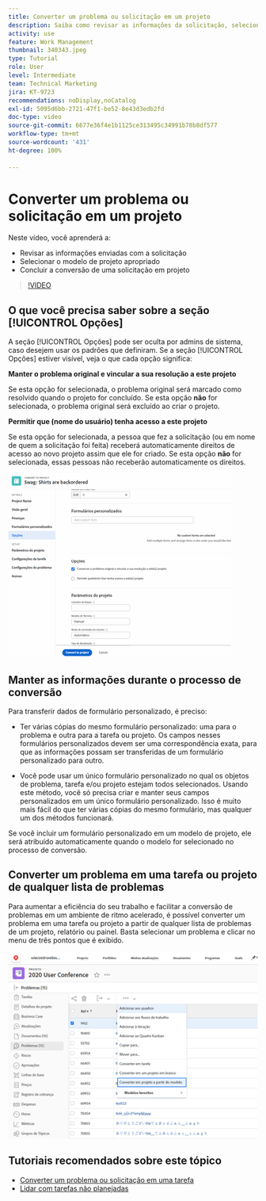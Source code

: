 ```yaml
---
title: Converter um problema ou solicitação em um projeto
description: Saiba como revisar as informações da solicitação, selecionar o modelo de projeto correto e converter a solicitação em um projeto.
activity: use
feature: Work Management
thumbnail: 340343.jpeg
type: Tutorial
role: User
level: Intermediate
team: Technical Marketing
jira: KT-9723
recommendations: noDisplay,noCatalog
exl-id: 5095d6bb-2721-47f1-be52-8e43d3edb2fd
doc-type: video
source-git-commit: 6677e36f4e1b1125ce313495c34991b78b8df577
workflow-type: tm+mt
source-wordcount: '431'
ht-degree: 100%

---
```


# Converter um problema ou solicitação em um projeto

Neste vídeo, você aprenderá a:

* Revisar as informações enviadas com a solicitação
* Selecionar o modelo de projeto apropriado
* Concluir a conversão de uma solicitação em projeto

>[!VIDEO](https://video.tv.adobe.com/v/340343/?quality=12&learn=on)

## O que você precisa saber sobre a seção [!UICONTROL Opções]

A seção [!UICONTROL Opções] pode ser oculta por admins de sistema, caso desejem usar os padrões que definiram. Se a seção [!UICONTROL Opções] estiver visível, veja o que cada opção significa:

**Manter o problema original e vincular a sua resolução a este projeto**

Se esta opção for selecionada, o problema original será marcado como resolvido quando o projeto for concluído. Se esta opção **não** for selecionada, o problema original será excluído ao criar o projeto.

**Permitir que (nome do usuário) tenha acesso a este projeto**

Se esta opção for selecionada, a pessoa que fez a solicitação (ou em nome de quem a solicitação foi feita) receberá automaticamente direitos de acesso ao novo projeto assim que ele for criado. Se esta opção **não** for selecionada, essas pessoas não receberão automaticamente os direitos.

![Uma imagem de uma tela de projeto mostrando as opções de conversão](assets/conversion-options.png)


## Manter as informações durante o processo de conversão

Para transferir dados de formulário personalizado, é preciso:

* Ter várias cópias do mesmo formulário personalizado: uma para o problema e outra para a tarefa ou projeto. Os campos nesses formulários personalizados devem ser uma correspondência exata, para que as informações possam ser transferidas de um formulário personalizado para outro.

* Você pode usar um único formulário personalizado no qual os objetos de problema, tarefa e/ou projeto estejam todos selecionados. Usando este método, você só precisa criar e manter seus campos personalizados em um único formulário personalizado. Isso é muito mais fácil do que ter várias cópias do mesmo formulário, mas qualquer um dos métodos funcionará.

Se você incluir um formulário personalizado em um modelo de projeto, ele será atribuído automaticamente quando o modelo for selecionado no processo de conversão.

## Converter um problema em uma tarefa ou projeto de qualquer lista de problemas

Para aumentar a eficiência do seu trabalho e facilitar a conversão de problemas em um ambiente de ritmo acelerado, é possível converter um problema em uma tarefa ou projeto a partir de qualquer lista de problemas de um projeto, relatório ou painel. Basta selecionar um problema e clicar no menu de três pontos que é exibido.

![Uma imagem de uma tela de projeto mostrando opções de conversão de problemas](assets/convert-from-a-list.png)

## Tutoriais recomendados sobre este tópico

* [Converter um problema ou solicitação em uma tarefa](/help/manage-work/issues-requests/convert-issues-to-other-work-items.md)
* [Lidar com tarefas não planejadas](/help/manage-work/issues-requests/handle-unplanned-work.md)

